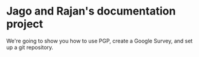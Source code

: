 # Jago and Rajan's documentation project

We're going to show you how to use PGP, create a Google Survey, and set up a git repository.
